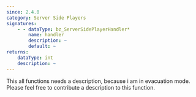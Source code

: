 ```yaml
---
since: 2.4.0
category: Server Side Players
signatures:
    - - dataType: bz_ServerSidePlayerHandler*
        name: handler
        description: ~
        default: ~
returns:
    dataType: int
    description: ~
---
```


This all functions needs a description, because i am in evacuation mode. Please feel free to contribute a description to this function.
